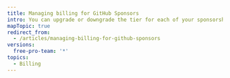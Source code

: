 ```yaml
---
title: Managing billing for GitHub Sponsors
intro: You can upgrade or downgrade the tier for each of your sponsorships.
mapTopic: true
redirect_from:
  - /articles/managing-billing-for-github-sponsors
versions:
  free-pro-team: '*'
topics:
  - Billing
---
```



